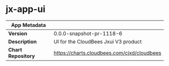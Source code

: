 # jx-app-ui

|App Metadata||
|---|---|
| **Version** | 0.0.0-snapshot-pr-1118-6 |
| **Description** | UI for the CloudBees Jxui V3 product |
| **Chart Repository** | https://charts.cloudbees.com/cjxd/cloudbees |
